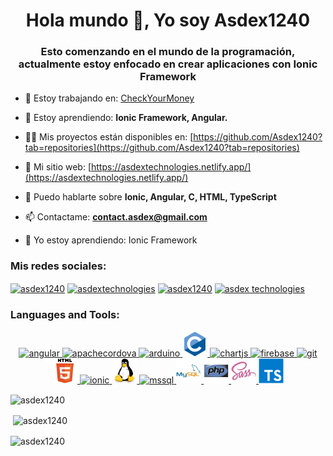 <h1 align="center">Hola mundo 👋, Yo soy Asdex1240</h1>
<h3 align="center">Esto comenzando en el mundo de la programación, actualmente estoy enfocado en crear aplicaciones con Ionic Framework</h3>


- 🔭 Estoy trabajando en: [CheckYourMoney](https://github.com/Asdex-Technologies/CheckYourMoney)

- 🌱 Estoy aprendiendo: **Ionic Framework, Angular.**

- 👨‍💻 Mis proyectos están disponibles en: [https://github.com/Asdex1240?tab=repositories](https://github.com/Asdex1240?tab=repositories)

- 📝 Mi sitio web: [https://asdextechnologies.netlify.app/](https://asdextechnologies.netlify.app/)

- 💬 Puedo hablarte sobre **Ionic, Angular, C, HTML, TypeScript**

- 📫 Contactame: **contact.asdex@gmail.com**

- 📄 Yo estoy aprendiendo: Ionic Framework

<h3 align="left">Mis redes sociales:</h3>
<p align="left">
<a href="https://twitter.com/asdex1240" target="blank"><img align="center" src="https://raw.githubusercontent.com/rahuldkjain/github-profile-readme-generator/master/src/images/icons/Social/twitter.svg" alt="asdex1240" height="30" width="40" /></a>
<a href="https://fb.com/asdextechnologies" target="blank"><img align="center" src="https://raw.githubusercontent.com/rahuldkjain/github-profile-readme-generator/master/src/images/icons/Social/facebook.svg" alt="asdextechnologies" height="30" width="40" /></a>
<a href="https://instagram.com/asdex1240" target="blank"><img align="center" src="https://raw.githubusercontent.com/rahuldkjain/github-profile-readme-generator/master/src/images/icons/Social/instagram.svg" alt="asdex1240" height="30" width="40" /></a>
<a href="https://www.youtube.com/c/asdex technologies" target="blank"><img align="center" src="https://raw.githubusercontent.com/rahuldkjain/github-profile-readme-generator/master/src/images/icons/Social/youtube.svg" alt="asdex technologies" height="30" width="40" /></a>
</p>

<h3 align="left">Languages and Tools:</h3>
<p align="center"> <a href="https://angular.io" target="_blank" rel="noreferrer"> <img src="https://angular.io/assets/images/logos/angular/angular.svg" alt="angular" width="40" height="40"/> </a> <a href="https://cordova.apache.org/" target="_blank" rel="noreferrer"> <img src="https://www.vectorlogo.zone/logos/apache_cordova/apache_cordova-icon.svg" alt="apachecordova" width="40" height="40"/> </a> <a href="https://www.arduino.cc/" target="_blank" rel="noreferrer"> <img src="https://cdn.worldvectorlogo.com/logos/arduino-1.svg" alt="arduino" width="40" height="40"/> </a> <a href="https://www.cprogramming.com/" target="_blank" rel="noreferrer"> <img src="https://raw.githubusercontent.com/devicons/devicon/master/icons/c/c-original.svg" alt="c" width="40" height="40"/> </a> <a href="https://www.chartjs.org" target="_blank" rel="noreferrer"> <img src="https://www.chartjs.org/media/logo-title.svg" alt="chartjs" width="40" height="40"/> </a> <a href="https://firebase.google.com/" target="_blank" rel="noreferrer"> <img src="https://www.vectorlogo.zone/logos/firebase/firebase-icon.svg" alt="firebase" width="40" height="40"/> </a> <a href="https://git-scm.com/" target="_blank" rel="noreferrer"> <img src="https://www.vectorlogo.zone/logos/git-scm/git-scm-icon.svg" alt="git" width="40" height="40"/> </a> <a href="https://www.w3.org/html/" target="_blank" rel="noreferrer"> <img src="https://raw.githubusercontent.com/devicons/devicon/master/icons/html5/html5-original-wordmark.svg" alt="html5" width="40" height="40"/> </a> <a href="https://ionicframework.com" target="_blank" rel="noreferrer"> <img src="https://upload.wikimedia.org/wikipedia/commons/d/d1/Ionic_Logo.svg" alt="ionic" width="40" height="40"/> </a> <a href="https://www.linux.org/" target="_blank" rel="noreferrer"> <img src="https://raw.githubusercontent.com/devicons/devicon/master/icons/linux/linux-original.svg" alt="linux" width="40" height="40"/> </a> <a href="https://www.microsoft.com/en-us/sql-server" target="_blank" rel="noreferrer"> <img src="https://www.svgrepo.com/show/303229/microsoft-sql-server-logo.svg" alt="mssql" width="40" height="40"/> </a> <a href="https://www.mysql.com/" target="_blank" rel="noreferrer"> <img src="https://raw.githubusercontent.com/devicons/devicon/master/icons/mysql/mysql-original-wordmark.svg" alt="mysql" width="40" height="40"/> </a> <a href="https://www.php.net" target="_blank" rel="noreferrer"> <img src="https://raw.githubusercontent.com/devicons/devicon/master/icons/php/php-original.svg" alt="php" width="40" height="40"/> </a> <a href="https://sass-lang.com" target="_blank" rel="noreferrer"> <img src="https://raw.githubusercontent.com/devicons/devicon/master/icons/sass/sass-original.svg" alt="sass" width="40" height="40"/> </a> <a href="https://www.typescriptlang.org/" target="_blank" rel="noreferrer"> <img src="https://raw.githubusercontent.com/devicons/devicon/master/icons/typescript/typescript-original.svg" alt="typescript" width="40" height="40"/> </a> </p>

<p><img align="center" src="https://github-readme-stats.vercel.app/api/top-langs?username=asdex1240&show_icons=true&locale=en&layout=compact" alt="asdex1240" /></p>

<p>&nbsp;<img align="center" src="https://github-readme-stats.vercel.app/api?username=asdex1240&show_icons=true&locale=en" alt="asdex1240" /></p>

<p><img align="center" src="https://github-readme-streak-stats.herokuapp.com/?user=asdex1240&" alt="asdex1240" /></p>
